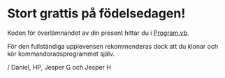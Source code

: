 # Stort grattis på födelsedagen!
Koden för överlämnandet av din present hittar du i [Program.vb](Haglund/Program.vb).

För den fullständiga upplevensen rekommenderas dock att du klonar och kör kommandoradsprogrammet själv.

/ Daniel, HP, Jesper G och Jesper H
